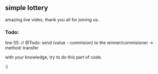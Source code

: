 ## simple lottery

amazing live video, thank you all for joining us.

### Todo:

line 55: // @Todo: send (value - commision) to the winner/commisioner -> method: transfer

with your knowledge, try to do this part of code.

:)
